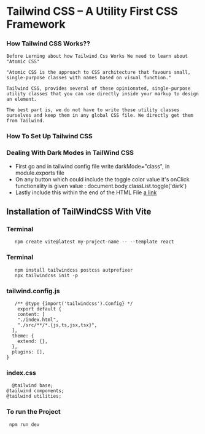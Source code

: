 # Tailwind CSS – A Utility First CSS Framework
### How Tailwind CSS Works??
    Before Lerning about how Tailwind Css Works We need to learn about "Atomic CSS"

    "Atomic CSS is the approach to CSS architecture that favours small, single-purpose classes with names based on visual function."

    Tailwind CSS, provides several of these opinionated, single-purpose utility classes that you can use directly inside your markup to design an element.

    The best part is, we do not have to write these utility classes ourselves and keep them in any global CSS file. We directly get them from Tailwind.

### How To Set Up Tailwind CSS
  


### Dealing With Dark Modes in TailWind CSS
  * First go and in tailwind config file write darkMode="class", in module.exports file
  * On any button which could include the toggle color value it's onClick functionality is given value : document.body.classList.toggle('dark')
  * Lastly include this within the end of the HTML File
  [a link](https://gist.github.com/adrianhajdin/ae10e2dd6ee5d51fc5b31437f73cf014#file-script-js)


## Installation of TailWindCSS With Vite
   ### Terminal
       npm create vite@latest my-project-name -- --template react
   ### Terminal
       npm install tailwindcss postcss autprefixer
       npx tailwindcss init -p
   ### tailwind.config.js

       /** @type {import('tailwindcss').Config} */
        export default {
        content: [
        "./index.html",
        "./src/**/*.{js,ts,jsx,tsx}",
      ],
      theme: {
        extend: {},
      },
      plugins: [],
    }
  ### index.css
      @tailwind base;
    @tailwind components;
    @tailwind utilities;
 ### To run the Project
     npm run dev
       
